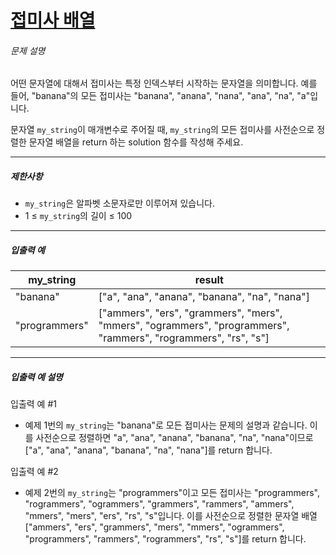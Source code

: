# [접미사 배열](https://school.programmers.co.kr/learn/courses/30/lessons/181909)


###### 문제 설명


어떤 문자열에 대해서 접미사는 특정 인덱스부터 시작하는 문자열을 의미합니다. 예를 들어, "banana"의 모든 접미사는 "banana", "anana", "nana", "ana", "na", "a"입니다.  

문자열 `my_string`이 매개변수로 주어질 때, `my_string`의 모든 접미사를 사전순으로 정렬한 문자열 배열을 return 하는 solution 함수를 작성해 주세요.




---


##### 제한사항


* `my_string`은 알파벳 소문자로만 이루어져 있습니다.
* 1 ≤ `my_string`의 길이 ≤ 100




---


##### 입출력 예




| my\_string | result |
| --- | --- |
| "banana" | \["a", "ana", "anana", "banana", "na", "nana"] |
| "programmers" | \["ammers", "ers", "grammers", "mers", "mmers", "ogrammers", "programmers", "rammers", "rogrammers", "rs", "s"] |




---


##### 입출력 예 설명


입출력 예 \#1


* 예제 1번의 `my_string`는 "banana"로 모든 접미사는 문제의 설명과 같습니다. 이를 사전순으로 정렬하면 "a", "ana", "anana", "banana", "na", "nana"이므로 \["a", "ana", "anana", "banana", "na", "nana"]를 return 합니다.


입출력 예 \#2


* 예제 2번의 `my_string`는 "programmers"이고 모든 접미사는 "programmers", "rogrammers", "ogrammers", "grammers", "rammers", "ammers", "mmers", "mers", "ers", "rs", "s"입니다. 이를 사전순으로 정렬한 문자열 배열 \["ammers", "ers", "grammers", "mers", "mmers", "ogrammers", "programmers", "rammers", "rogrammers", "rs", "s"]를 return 합니다.



